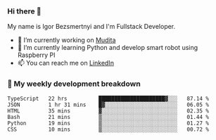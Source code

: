 ### Hi there 👋

My name is Igor Bezsmertnyi and I'm Fullstack Developer.

- 🔭 I’m currently working on [Mudita](https://mudita.com/)
- 🌱 I’m currently learning Python and develop smart robot using Raspberry PI
- 📫 You can reach me on [LinkedIn](https://www.linkedin.com/in/igor-bezsmertnyi-529522114/)

### 🧮 My weekly development breakdown
<!--START_SECTION:waka-->

```text
TypeScript   22 hrs          █████████████████████▓░░░   87.14 %
JSON         1 hr 31 mins    █▓░░░░░░░░░░░░░░░░░░░░░░░   06.05 %
HTML         35 mins         ▓░░░░░░░░░░░░░░░░░░░░░░░░   02.35 %
Bash         21 mins         ▒░░░░░░░░░░░░░░░░░░░░░░░░   01.44 %
Python       19 mins         ▒░░░░░░░░░░░░░░░░░░░░░░░░   01.27 %
CSS          10 mins         ▒░░░░░░░░░░░░░░░░░░░░░░░░   00.72 %
```

<!--END_SECTION:waka-->

<!--
**igorbezsmertnyi/igorbezsmertnyi** is a ✨ _special_ ✨ repository because its `README.md` (this file) appears on your GitHub profile.

Here are some ideas to get you started:

- 🔭 I’m currently working on ...
- 🌱 I’m currently learning ...
- 👯 I’m looking to collaborate on ...
- 🤔 I’m looking for help with ...
- 💬 Ask me about ...
- 📫 How to reach me: ...
- 😄 Pronouns: ...
- ⚡ Fun fact: ...
-->
